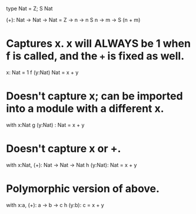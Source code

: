 type Nat = Z; S Nat

(+): Nat -> Nat -> Nat =
  Z -> n -> n
  S n -> m -> S (n + m)

# Captures x. x will ALWAYS be 1 when f is called, and the `+` is fixed as well.
x: Nat = 1
f (y:Nat) Nat = x + y

# Doesn't capture x; can be imported into a module with a different x.
with x:Nat 
g (y:Nat) : Nat = x + y

# Doesn't capture x or +.
with x:Nat, (+): Nat -> Nat -> Nat
h (y:Nat): Nat = x + y

# Polymorphic version of above.
with x:a, (+): a -> b -> c
h (y:b): c = x + y
